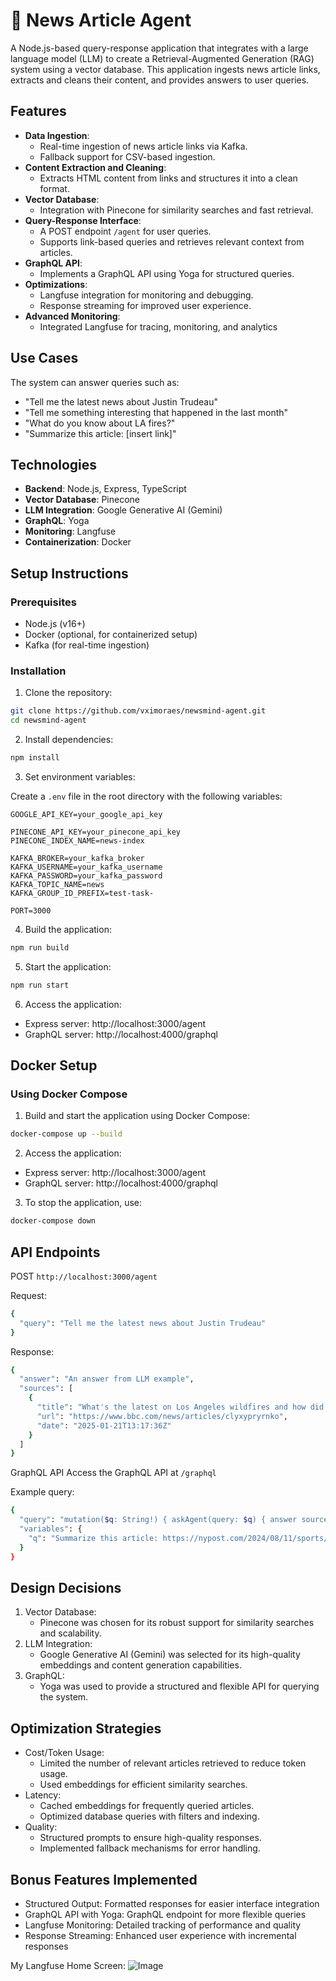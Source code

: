 # 📰 News Article Agent

A Node.js-based query-response application that integrates with a large language model (LLM) to create a Retrieval-Augmented Generation (RAG) system using a vector database. This application ingests news article links, extracts and cleans their content, and provides answers to user queries.

## Features

- **Data Ingestion**:
  - Real-time ingestion of news article links via Kafka.
  - Fallback support for CSV-based ingestion.
- **Content Extraction and Cleaning**:
  - Extracts HTML content from links and structures it into a clean format.
- **Vector Database**:
  - Integration with Pinecone for similarity searches and fast retrieval.
- **Query-Response Interface**:
  - A POST endpoint `/agent` for user queries.
  - Supports link-based queries and retrieves relevant context from articles.
- **GraphQL API**:
  - Implements a GraphQL API using Yoga for structured queries.
- **Optimizations**:
  - Langfuse integration for monitoring and debugging.
  - Response streaming for improved user experience.
- **Advanced Monitoring**:
  - Integrated Langfuse for tracing, monitoring, and analytics

## Use Cases
The system can answer queries such as:

- "Tell me the latest news about Justin Trudeau"
- "Tell me something interesting that happened in the last month"
- "What do you know about LA fires?"
- "Summarize this article: [insert link]"

## Technologies

- **Backend**: Node.js, Express, TypeScript
- **Vector Database**: Pinecone
- **LLM Integration**: Google Generative AI (Gemini)
- **GraphQL**: Yoga
- **Monitoring**: Langfuse
- **Containerization**: Docker

## Setup Instructions

### Prerequisites

- Node.js (v16+)
- Docker (optional, for containerized setup)
- Kafka (for real-time ingestion)

### Installation

1. Clone the repository:
```bash
git clone https://github.com/vximoraes/newsmind-agent.git
cd newsmind-agent
```

2. Install dependencies:
```bash
npm install
```

3. Set environment variables:

Create a `.env` file in the root directory with the following variables:

```env
GOOGLE_API_KEY=your_google_api_key

PINECONE_API_KEY=your_pinecone_api_key
PINECONE_INDEX_NAME=news-index

KAFKA_BROKER=your_kafka_broker
KAFKA_USERNAME=your_kafka_username
KAFKA_PASSWORD=your_kafka_password
KAFKA_TOPIC_NAME=news
KAFKA_GROUP_ID_PREFIX=test-task-

PORT=3000
```

4. Build the application:
```bash
npm run build
```

5. Start the application:
```bash
npm run start
```

6. Access the application:
  - Express server: http://localhost:3000/agent
  - GraphQL server: http://localhost:4000/graphql

## Docker Setup

### Using Docker Compose

1. Build and start the application using Docker Compose:
```bash
docker-compose up --build
```

2. Access the application:
  - Express server: http://localhost:3000/agent
  - GraphQL server: http://localhost:4000/graphql

3. To stop the application, use:
```bash
docker-compose down
```

## API Endpoints

POST ```http://localhost:3000/agent```

Request: 
```bash
{
  "query": "Tell me the latest news about Justin Trudeau"
}
```

Response: 
```bash
{
  "answer": "An answer from LLM example",
  "sources": [
    {
      "title": "What's the latest on Los Angeles wildfires and how did they start?",
      "url": "https://www.bbc.com/news/articles/clyxypryrnko",
      "date": "2025-01-21T13:17:36Z"
    }
  ]
}
```

GraphQL API
Access the GraphQL API at ```/graphql```

Example query:
```bash
{
  "query": "mutation($q: String!) { askAgent(query: $q) { answer sources { title url date } } }",
  "variables": {
    "q": "Summarize this article: https://nypost.com/2024/08/11/sports/the-posts-10-best-moments-of-the-2024-paris-olympics"
  }
}
```

## Design Decisions

1. Vector Database:
    - Pinecone was chosen for its robust support for similarity searches and scalability.
2. LLM Integration:
    - Google Generative AI (Gemini) was selected for its high-quality embeddings and content generation capabilities.
3. GraphQL:
    - Yoga was used to provide a structured and flexible API for querying the system.

## Optimization Strategies
- Cost/Token Usage:
    - Limited the number of relevant articles retrieved to reduce token usage.
    - Used embeddings for efficient similarity searches.
- Latency:
    - Cached embeddings for frequently queried articles.
    - Optimized database queries with filters and indexing.
- Quality:
    - Structured prompts to ensure high-quality responses.
    - Implemented fallback mechanisms for error handling.
 
## Bonus Features Implemented

- Structured Output: Formatted responses for easier interface integration
- GraphQL API with Yoga: GraphQL endpoint for more flexible queries
- Langfuse Monitoring: Detailed tracking of performance and quality
- Response Streaming: Enhanced user experience with incremental responses

My Langfuse Home Screen:
![Image](https://github.com/user-attachments/assets/c3949823-3537-4b4a-ae2a-de64188a0a89)

